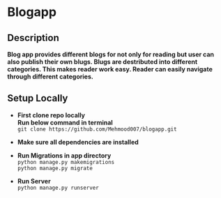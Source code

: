 # Blogapp

## Description

**Blog app provides different blogs for not only for reading but user can also publish their own blugs. Blugs are destributed into  different categories. This makes reader work easy. Reader can easily navigate through different categories.**


## Setup Locally
- **First clone repo locally**  
  **Run below command in terminal**  
  `git clone https://github.com/Mehmood007/blogapp.git`


- **Make sure all dependencies are installed**

- **Run Migrations in app directory**  
  `python manage.py makemigrations`  
  `python manage.py migrate`

- **Run Server**  
  `python manage.py runserver`

